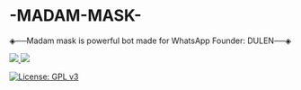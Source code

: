 # -MADAM-MASK-
◈──Madam mask is powerful bot made for WhatsApp Founder: DULEN──◈

<a href="http://wa.me//94785352921"><img src="https://img.shields.io/badge/OWNER-WhatsApp-green">
<a href="https://t.me/dulensathsara"><img src="https://img.shields.io/badge/OWNER-Telegram-blue">

    


[![License: GPL v3](https://img.shields.io/badge/License-GPLv3-blue.svg)](https://www.gnu.org/licenses/gpl-3.0)
